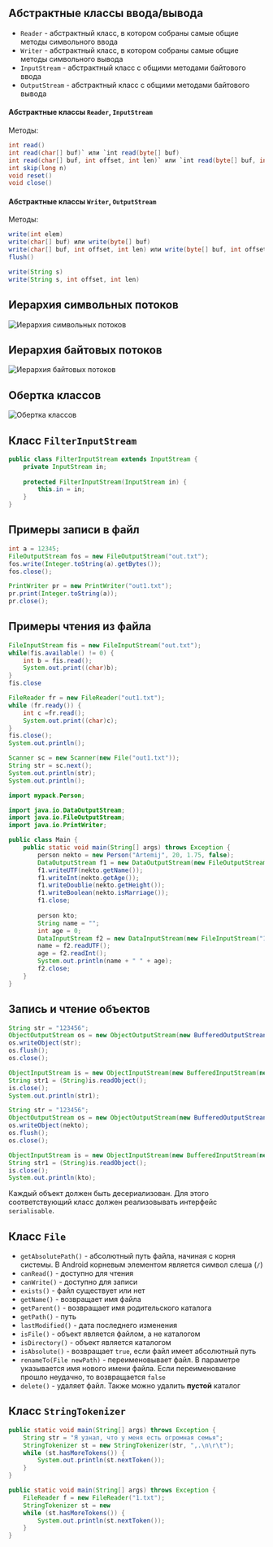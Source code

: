 ## Абстрактные классы ввода/вывода
- `Reader` - абстрактный класс, в котором собраны самые общие методы символьного ввода
- `Writer` - абстрактный класс, в котором собраны самые общие методы символьного вывода
- `InputStream` - абстрактный класс с общими методами байтового ввода
- `OutputStream` - абстрактный класс с общими методами байтового вывода
#### Абстрактные классы `Reader`, `InputStream`
Методы:
```java
int read()
int read(char[] buf)` или `int read(byte[] buf)
int read(char[] buf, int offset, int len)` или `int read(byte[] buf, int offset, int len)
int skip(long n)
void reset()
void close()
```
#### Абстрактные классы `Writer`, `OutputStream`
Методы:
```java
write(int elem)
write(char[] buf) или write(byte[] buf)
write(char[] buf, int offset, int len) или write(byte[] buf, int offset, int len)
flush()

write(String s)
write(String s, int offset, int len)
```
## Иерархия символьных потоков
![Иерархия символьных потоков](../Pictures/06_01.%20Иерархия%20символьных%20потоков.png)
## Иерархия байтовых потоков
![Иерархия байтовых потоков](../Pictures/06_02.%20Иерархия%20байтовых%20потоков.jpg)
## Обертка классов
![Обертка классов](../Pictures/06_03.%20Обертка%20классов.png)
## Класс `FilterInputStream`
```java
public class FilterInputStream extends InputStream {
	private InputStream in;
	
	protected FilterInputStream(InputStream in) {
		this.in = in;
	}
}
```
## Примеры записи в файл
```java
int a = 12345;
FileOutputStream fos = new FileOutputStream("out.txt");
fos.write(Integer.toString(a).getBytes());
fos.close();
```
  
```java
PrintWriter pr = new PrintWriter("out1.txt");
pr.print(Integer.toString(a));
pr.close();
```
## Примеры чтения из файла
```java
FileInputStream fis = new FileInputStream("out.txt");
while(fis.available() != 0) {
	int b = fis.read();
	System.out.print((char)b);
}
fis.close
```
  
```java
FileReader fr = new FileReader("out1.txt");
while (fr.ready()) {
	int c =fr.read();
	System.out.print((char)c);
}
fis.close();
System.out.println();
```
  
```java
Scanner sc = new Scanner(new File("out1.txt"));
String str = sc.next();
System.out.println(str);
System.out.println();
```
  
```java
import mypack.Person;

import java.io.DataOutputStream;
import java.io.FileOutputStream;
import java.io.PrintWriter;

public class Main {
	public static void main(String[] args) throws Exception {
		person nekto = new Person("Artemij", 20, 1.75, false);
		DataOutputStream f1 = new DataOutputStream(new FileOutputStream("1.bin"));
		f1.writeUTF(nekto.getName());
		f1.writeInt(nekto.getAge());
		f1.writeDoublie(nekto.getHeight());
		f1.writeBoolean(nekto.isMarriage());
		f1.close;
		
		person kto;
		String name = "";
		int age = 0;
		DataInputStream f2 = new DataInputStream(new FileInputStream("1.bin"));
		name = f2.readUTF();
		age = f2.readInt();
		System.out.println(name + " " + age);
		f2.close;
	}
}
```
## Запись и чтение объектов
```java
String str = "123456";
ObjectOutputStream os = new ObjectOutputStream(new BufferedOutputStrean(new FileOutputStream("out.bin")));
os.writeObject(str);
os.flush();
os.close();

ObjectInputStream is = new ObjectInputStream(new BufferedInputStream(new FileInputStream("out.bin")));
String str1 = (String)is.readObject();
is.close();
System.out.println(str1);
```
  
```java
String str = "123456";
ObjectOutputStream os = new ObjectOutputStream(new BufferedOutputStrean(new FileOutputStream("out.bin")));
os.writeObject(nekto);
os.flush();
os.close();

ObjectInputStream is = new ObjectInputStream(new BufferedInputStream(new FileInputStream("out.bin")));
String str1 = (String)is.readObject();
is.close();
System.out.println(kto);
```
Каждый объект должен быть десериализован. Для этого соответствующий класс должен реализовывать интерфейс `serialisable`.
## Класс `File`
- `getAbsolutePath()` - абсолютный путь файла, начиная с корня системы. В Android корневым элементом является символ слеша (`/`)
- `canRead()` - доступно для чтения
- `canWrite()` - доступно для записи
- `exists()` - файл существует или нет
- `getName()` - возвращает имя файла
- `getParent()` - возвращает имя родительского каталога
- `getPath()` - путь
- `lastModified()` - дата последнего изменения
- `isFile()` - объект является файлом, а не каталогом
- `isDirectory()` - объект является каталогом
- `isAbsolute()` - возвращает `true`, если файл имеет абсолютный путь
- `renameTo(File newPath)` - переименовывает файл. В параметре указывается имя нового имени файла. Если переименование прошло неудачно, то возвращается `false`
- `delete()` - удаляет файл. Также можно удалить **пустой** каталог
## Класс `StringTokenizer`
```java
public static void main(String[] args) throws Exception {
	String str = "Я узнал, что у меня есть огромная семья";
	StringTokenizer st = new StringTokenizer(str, ",.\n\r\t");
	while (st.hasMoreTokens()) {
		System.out.println(st.nextToken());
	}
}
```
  
```java
public static void main(String[] args) throws Exception {
	FileReader f = new FileReader("1.txt");
	StringTokenizer st = new 
	while (st.hasMoreTokens()) {
		System.out.println(st.nextToken());
	}
}
```